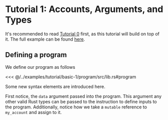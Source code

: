 # Tutorial 1: Accounts, Arguments, and Types

It's recommended to read [Tutorial 0](./tutorial-0.md) first, as this tutorial will
build on top of it. The full example can be found [here](https://github.com/armaniferrante/anchor/tree/master/examples/basic-1).

## Defining a program

We define our program as follows

<<< @/../examples/tutorial/basic-1/program/src/lib.rs#program

Some new syntax elements are introduced here.

First notice, the `data` argument passed into the program. This argument any other valid
Rust types can be passed to the instruction to define inputs to the program. Additionally,
notice how we take a `mutable` reference to `my_account` and assign to it.
